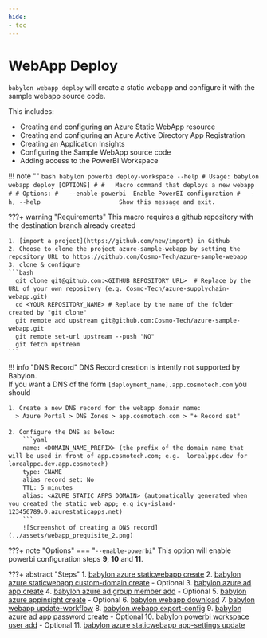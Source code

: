 ```yaml
---
hide:
- toc
---
```

# WebApp Deploy

`babylon webapp deploy` will create a static webapp and configure it with the sample webapp source code.

This includes:

  - Creating and configuring an Azure Static WebApp resource
  - Creating and configuring an Azure Active Directory App Registration
  - Creating an Application Insights
  - Configuring the Sample WebApp source code
  - Adding access to the PowerBI Workspace

!!! note ""
    ```bash
    babylon powerbi deploy-workspace --help
    # Usage: babylon webapp deploy [OPTIONS]
    #
    #   Macro command that deploys a new webapp
    #
    # Options:
    #   --enable-powerbi  Enable PowerBI configuration
    #   -h, --help                      Show this message and exit.
    ```

???+ warning "Requirements"
    This macro requires a github repository with the destination branch already created
    
    1. [import a project](https://github.com/new/import) in Github
    2. Choose to clone the project azure-sample-webapp by setting the repository URL to https://github.com/Cosmo-Tech/azure-sample-webapp
    3. clone & configure
    ```bash
      git clone git@github.com:<GITHUB_REPOSITORY_URL>  # Replace by the URL of your own repository (e.g. Cosmo-Tech/azure-supplychain-webapp.git)
      cd <YOUR REPOSITORY_NAME> # Replace by the name of the folder created by "git clone"
      git remote add upstream git@github.com:Cosmo-Tech/azure-sample-webapp.git
      git remote set-url upstream --push "NO"
      git fetch upstream
    ```

!!! info "DNS Record"
    DNS Record creation is intently not supported by Babylon.  
    If you want a DNS of the form `[deployment_name].app.cosmotech.com` you should

    1. Create a new DNS record for the webapp domain name:
      > Azure Portal > DNS Zones > app.cosmotech.com > "+ Record set"

    2. Configure the DNS as below:
        ```yaml
        name: <DOMAIN_NAME_PREFIX> (the prefix of the domain name that will be used in front of app.cosmotech.com; e.g.  lorealppc.dev for lorealppc.dev.app.cosmotech)  
        type: CNAME  
        alias record set: No  
        TTL: 5 minutes  
        alias: <AZURE_STATIC_APPS_DOMAIN> (automatically generated when you created the static web app; e.g icy-island-123456789.0.azurestaticapps.net)  
        ```
        ![Screenshot of creating a DNS record](../assets/webapp_prequisite_2.png)

???+ note "Options"
    === "`--enable-powerbi`"
        This option will enable powerbi configuration steps **9**, **10** and **11**.
   
???+ abstract "Steps"
    1. [babylon azure staticwebapp create](https://cosmo-tech.github.io/Babylon/latest/cli/#create_10)
    2. [babylon azure staticwebapp custom-domain create](https://cosmo-tech.github.io/Babylon/latest/cli/#create_11) - Optional
    3. [babylon azure ad app create](https://cosmo-tech.github.io/Babylon/latest/cli/#create_5)
    4. [babylon azure ad group member add](https://cosmo-tech.github.io/Babylon/latest/cli/#add) - Optional
    5. [babylon azure appinsight create](https://cosmo-tech.github.io/Babylon/latest/cli/#create_8) - Optional
    6. [babylon webapp download](https://cosmo-tech.github.io/Babylon/latest/cli/#download_2)
    7. [babylon webapp update-workflow](https://cosmo-tech.github.io/Babylon/latest/cli/#update-workflow)
    8. [babylon webapp export-config](https://cosmo-tech.github.io/Babylon/latest/cli/#export-config)
    9. [babylon azure ad app password create](https://cosmo-tech.github.io/Babylon/latest/cli/#create_6) - Optional
    10. [babylon powerbi workspace user add](https://cosmo-tech.github.io/Babylon/latest/cli/#add_2) - Optional
    11. [babylon azure staticwebapp app-settings update](https://cosmo-tech.github.io/Babylon/latest/cli/#update_5)
